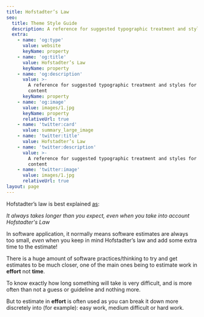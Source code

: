 ```yaml
---
title: Hofstadter’s Law
seo:
  title: Theme Style Guide
  description: A reference for suggested typographic treatment and styles for your content
  extra:
    - name: 'og:type'
      value: website
      keyName: property
    - name: 'og:title'
      value: Hofstadter’s Law
      keyName: property
    - name: 'og:description'
      value: >-
        A reference for suggested typographic treatment and styles for your
        content
      keyName: property
    - name: 'og:image'
      value: images/1.jpg
      keyName: property
      relativeUrl: true
    - name: 'twitter:card'
      value: summary_large_image
    - name: 'twitter:title'
      value: Hofstadter’s Law
    - name: 'twitter:description'
      value: >-
        A reference for suggested typographic treatment and styles for your
        content
    - name: 'twitter:image'
      value: images/1.jpg
      relativeUrl: true
layout: page
---
```


Hofstadter’s law is best explained [as](https://en.wikipedia.org/wiki/Hofstadter%27s_law):

*It always takes longer than you expect, even when you take into account Hofstadter's Law*

In software application, it normally means software estimates are always too small, *even* when you keep in mind Hofstadter’s law and add some extra time to the estimate!

There is a huge amount of software practices/thinking to try and get estimates to be much closer, one of the main ones being to estimate work in **effort** not **time**.

To know exactly how long something will take is very difficult, and is more often than not a guess or guideline and nothing more.

But to estimate in **effort** is often used as you can break it down more discretely into (for example): easy work, medium difficult or hard work.